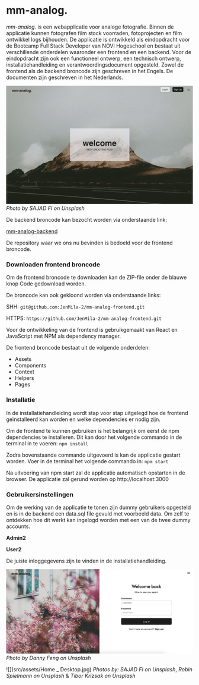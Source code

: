 # mm-analog.

_mm-analog._ is een webapplicatie voor analoge fotografie. Binnen de applicatie kunnen fotografen film stock voorraden, fotoprojecten en film ontwikkel logs bijhouden. De applicatie is ontwikkeld als eindopdracht voor de Bootcamp Full Stack Developer van NOVI Hogeschool en bestaat uit verschillende onderdelen waaronder een frontend en een backend. Voor de eindopdracht zijn ook een functioneel ontwerp, een technisch ontwerp, installatiehandleiding en verantwoordingsdocument opgesteld. Zowel de frontend als de backend broncode zijn geschreven in het Engels. De documenten zijn geschreven in het Nederlands.

![](src/assets/Homepage-screenshot.png)
_Photo by SAJAD FI on Unsplash_

De backend broncode kan bezocht worden via onderstaande link:

[mm-analog-backend](https://github.com/JenMila-2/mm-analog-backend)

De repository waar we ons nu bevinden is bedoeld voor de frontend broncode.

### Downloaden frontend broncode

Om de frontend broncode te downloaden kan de ZIP-file onder de blauwe knop Code gedownload worden.

De broncode kan ook gekloond worden via onderstaande links:

SHH: `git@github.com:JenMila-2/mm-analog-frontend.git`

HTTPS: `https://github.com/JenMila-2/mm-analog-frontend.git` 

Voor de ontwikkeling van de frontend is gebruikgemaakt van React en JavaScript met NPM als dependency manager.

De frontend broncode bestaat uit de volgende onderdelen:
* Assets
* Components
* Context
* Helpers
* Pages 

### Installatie

In de installatiehandleiding wordt stap voor stap uitgelegd hoe de frontend geïnstalleerd kan worden en welke dependencies er nodig zijn.

Om de frontend te kunnen gebruiken is het belangrijk om eerst de npm dependencies te installeren. Dit kan door het volgende commando in de terminal in te voeren: `npm install`

Zodra bovenstaande commando uitgevoerd is kan de applicatie gestart worden.
Voer in de terminal het volgende commando in: `npm start`

Na uitvoering van npm start zal de applicatie automatisch opstarten in de browser. De applicatie zal gerund worden op http://localhost:3000

### Gebruikersinstellingen

Om de werking van de applicatie te tonen zijn dummy gebruikers opgesteld en is in de backend een data.sql file gevuld met voorbeeld data. Om zelf te ontdekken hoe dit werkt kan ingelogd worden met een van de twee dummy accounts.

**Admin2**

**User2**

De juiste inloggegevens zijn te vinden in de installatiehandleiding. 

![](src/assets/Inlog-page-screenshot.png)
_Photo by Danny Feng on Unsplash_

![](src/assets/Home _ Desktop.jpg)
_Photos by:_
_SAJAD FI on Unsplash_,
_Robin Spielmann on Unsplash_ &
_Tibor Krizsak on Unsplash_

